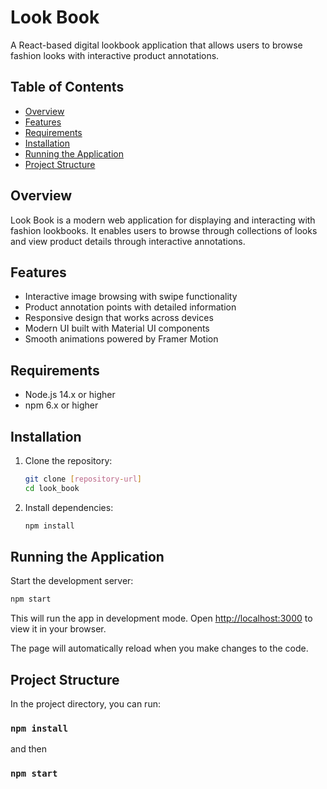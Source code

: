 # Look Book

A React-based digital lookbook application that allows users to browse fashion looks with interactive product annotations.

## Table of Contents

- [Overview](#overview)
- [Features](#features)
- [Requirements](#requirements)
- [Installation](#installation)
- [Running the Application](#running-the-application)
- [Project Structure](#project-structure)

## Overview

Look Book is a modern web application for displaying and interacting with fashion lookbooks. It enables users to browse through collections of looks and view product details through interactive annotations.

## Features

- Interactive image browsing with swipe functionality
- Product annotation points with detailed information
- Responsive design that works across devices
- Modern UI built with Material UI components
- Smooth animations powered by Framer Motion

## Requirements

- Node.js 14.x or higher
- npm 6.x or higher

## Installation

1. Clone the repository:
   ```bash
   git clone [repository-url]
   cd look_book
   ```

2. Install dependencies:
   ```bash
   npm install
   ```

## Running the Application

Start the development server:

```bash
npm start
```

This will run the app in development mode. Open [http://localhost:3000](http://localhost:3000) to view it in your browser.

The page will automatically reload when you make changes to the code.

## Project Structure

In the project directory, you can run:

### `npm install` 

and then

### `npm start`